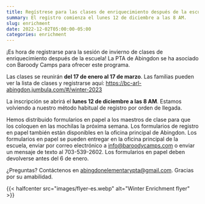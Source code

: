 ```yaml
---
title: Regístrese para las clases de enriquecimiento después de la escuela de invierno
summary: El registro comienza el lunes 12 de diciembre a las 8 AM.
slug: enrichment
date: 2022-12-02T05:00:00-05:00
categories: enrichment
---
```


¡Es hora de registrarse para la sesión de invierno de clases de enriquecimiento después de la escuela! La PTA de Abingdon se ha asociado con Baroody Camps para ofrecer este programa.

Las clases se reunirán **del 17 de enero al 17 de marzo**. Las familias pueden ver la lista de clases y registrarse aquí: https://bc-arl-abingdon.jumbula.com/#/winter-2023

La inscripción se abrirá el **lunes 12 de diciembre a las 8 AM**. Estamos volviendo a nuestro método habitual de registro por orden de llegada.

Hemos distribuido formularios en papel a los maestros de clase para que los coloquen en las mochilas la próxima semana. Los formularios de registro en papel también están disponibles en la oficina principal de Abingdon. Los formularios en papel se pueden entregar en la oficina principal de la escuela, enviar por correo electrónico a info@baroodycamps.com o enviar un mensaje de texto al 703-539-2602. Los formularios en papel deben devolverse antes del 6 de enero.

¿Preguntas? Contáctenos en abingdonelementarypta@gmail.com. Gracias por su amabilidad.

{{< halfcenter src="images/flyer-es.webp" alt="Winter Enrichment flyer" >}}